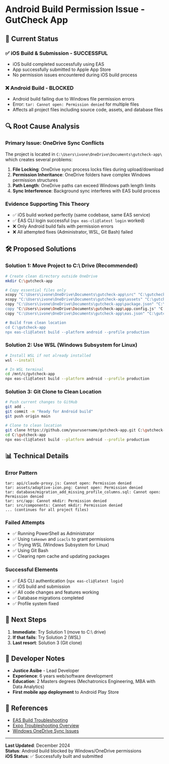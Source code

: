 # Android Build Permission Issue - GutCheck App

## 📱 **Current Status**

### ✅ **iOS Build & Submission - SUCCESSFUL**
- iOS build completed successfully using EAS
- App successfully submitted to Apple App Store
- No permission issues encountered during iOS build process

### ❌ **Android Build - BLOCKED**
- Android build failing due to Windows file permission errors
- Error: `tar: Cannot open: Permission denied` for multiple files
- Affects all project files including source code, assets, and database files

## 🔍 **Root Cause Analysis**

### **Primary Issue: OneDrive Sync Conflicts**
The project is located in `C:\Users\ivone\OneDrive\Documents\gutcheck-app\` which creates several problems:

1. **File Locking**: OneDrive sync process locks files during upload/download
2. **Permission Inheritance**: OneDrive folders have complex Windows permission structures
3. **Path Length**: OneDrive paths can exceed Windows path length limits
4. **Sync Interference**: Background sync interferes with EAS build process

### **Evidence Supporting This Theory**
- ✅ iOS build worked perfectly (same codebase, same EAS service)
- ✅ EAS CLI login successful (`npx eas-cli@latest login` worked)
- ❌ Only Android build fails with permission errors
- ❌ All attempted fixes (Administrator, WSL, Git Bash) failed

## 🛠️ **Proposed Solutions**

### **Solution 1: Move Project to C:\ Drive (Recommended)**
```bash
# Create clean directory outside OneDrive
mkdir C:\gutcheck-app

# Copy essential files only
xcopy "C:\Users\ivone\OneDrive\Documents\gutcheck-app\src" "C:\gutcheck-app\src" /E /I /H /Y
xcopy "C:\Users\ivone\OneDrive\Documents\gutcheck-app\assets" "C:\gutcheck-app\assets" /E /I /H /Y
copy "C:\Users\ivone\OneDrive\Documents\gutcheck-app\package.json" "C:\gutcheck-app\"
copy "C:\Users\ivone\OneDrive\Documents\gutcheck-app\app.config.js" "C:\gutcheck-app\"
copy "C:\Users\ivone\OneDrive\Documents\gutcheck-app\eas.json" "C:\gutcheck-app\"

# Build from clean location
cd C:\gutcheck-app
npx eas-cli@latest build --platform android --profile production
```

### **Solution 2: Use WSL (Windows Subsystem for Linux)**
```bash
# Install WSL if not already installed
wsl --install

# In WSL terminal
cd /mnt/c/gutcheck-app
npx eas-cli@latest build --platform android --profile production
```

### **Solution 3: Git Clone to Clean Location**
```bash
# Push current changes to GitHub
git add .
git commit -m "Ready for Android build"
git push origin main

# Clone to clean location
git clone https://github.com/yourusername/gutcheck-app.git C:\gutcheck-app
cd C:\gutcheck-app
npx eas-cli@latest build --platform android --profile production
```

## 📊 **Technical Details**

### **Error Pattern**
```
tar: api/claude-proxy.js: Cannot open: Permission denied
tar: assets/adaptive-icon.png: Cannot open: Permission denied
tar: database/migration_add_missing_profile_columns.sql: Cannot open: Permission denied
tar: src/app: Cannot mkdir: Permission denied
tar: src/components: Cannot mkdir: Permission denied
... (continues for all project files)
```

### **Failed Attempts**
- ✅ Running PowerShell as Administrator
- ✅ Using `takeown` and `icacls` to grant permissions
- ✅ Trying WSL (Windows Subsystem for Linux)
- ✅ Using Git Bash
- ✅ Clearing npm cache and updating packages

### **Successful Elements**
- ✅ EAS CLI authentication (`npx eas-cli@latest login`)
- ✅ iOS build and submission
- ✅ All code changes and features working
- ✅ Database migrations completed
- ✅ Profile system fixed

## 🎯 **Next Steps**

1. **Immediate**: Try Solution 1 (move to C:\ drive)
2. **If that fails**: Try Solution 2 (WSL)
3. **Last resort**: Solution 3 (Git clone)

## 📝 **Developer Notes**

- **Justice Asibe** - Lead Developer
- **Experience**: 6 years web/software development
- **Education**: 2 Masters degrees (Mechatronics Engineering, MBA with Data Analytics)
- **First mobile app deployment** to Android Play Store

## 🔗 **References**

- [EAS Build Troubleshooting](https://docs.expo.dev/build-reference/troubleshooting/)
- [Expo Troubleshooting Overview](https://docs.expo.dev/troubleshooting/overview/)
- [Windows OneDrive Sync Issues](https://support.microsoft.com/en-us/office/onedrive-sync-problems-83ab0d8a-8400-45b0-8dcf-dc8aa8a6bcf8)

---

**Last Updated**: December 2024  
**Status**: Android build blocked by Windows/OneDrive permissions  
**iOS Status**: ✅ Successfully built and submitted
